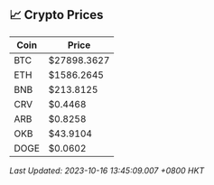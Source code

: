 ## 📈 Crypto Prices

| Coin | Price |
| ---- | ----- |
| BTC | $27898.3627 |
| ETH | $1586.2645 |
| BNB | $213.8125 |
| CRV | $0.4468 |
| ARB | $0.8258 |
| OKB | $43.9104 |
| DOGE | $0.0602 |

_Last Updated: 2023-10-16 13:45:09.007 +0800 HKT_